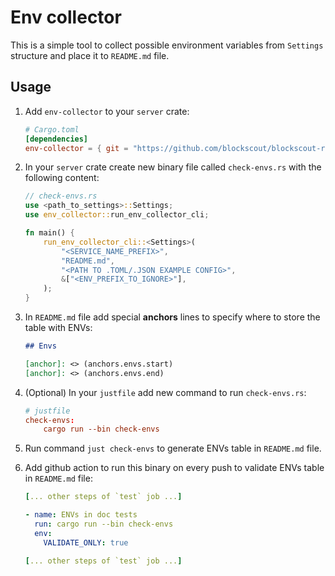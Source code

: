 Env collector
===

This is a simple tool to collect possible environment variables from `Settings` structure and place it to `README.md` file.

## Usage

1. Add `env-collector` to your `server` crate:
    ```toml
    # Cargo.toml
    [dependencies]
    env-collector = { git = "https://github.com/blockscout/blockscout-rs", version = "0.1.1" }
    ```

2. In your `server` crate create new binary file called `check-envs.rs` with the following content:

    ```rust
    // check-envs.rs
    use <path_to_settings>::Settings;
    use env_collector::run_env_collector_cli;
    
    fn main() {
        run_env_collector_cli::<Settings>(
            "<SERVICE_NAME_PREFIX>",
            "README.md",
            "<PATH TO .TOML/.JSON EXAMPLE CONFIG>",
            &["<ENV_PREFIX_TO_IGNORE>"],
        );
    }
    ```
3. In `README.md` file add special **anchors** lines to specify where to store the table with ENVs:

    ```markdown
    ## Envs

    [anchor]: <> (anchors.envs.start)
    [anchor]: <> (anchors.envs.end)
    ```

4. (Optional) In your `justfile` add new command to run `check-envs.rs`:

    ```toml
    # justfile
    check-envs:
        cargo run --bin check-envs
    ```

5. Run command `just check-envs` to generate ENVs table in `README.md` file.

6. Add github action to run this binary on every push to validate ENVs table in `README.md` file:    
    ```yaml
    [... other steps of `test` job ...]
    
    - name: ENVs in doc tests
      run: cargo run --bin check-envs
      env:
        VALIDATE_ONLY: true
    
    [... other steps of `test` job ...]
      ```